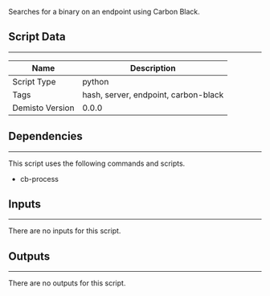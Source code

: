 Searches for a binary on an endpoint using Carbon Black.

## Script Data
---

| **Name** | **Description** |
| --- | --- |
| Script Type | python |
| Tags | hash, server, endpoint, carbon-black |
| Demisto Version | 0.0.0 |

## Dependencies
---
This script uses the following commands and scripts.
* cb-process

## Inputs
---
There are no inputs for this script.

## Outputs
---
There are no outputs for this script.

